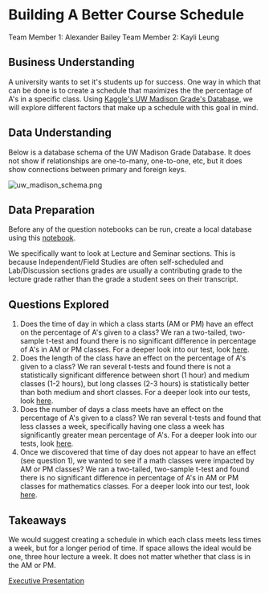 # Building A Better Course Schedule

Team Member 1: Alexander Bailey
Team Member 2: Kayli Leung

## Business Understanding

A university wants to set it's students up for success. One way in which that can be done is to create a schedule that maximizes the the percentage of A's in a specific class. Using [Kaggle's UW Madison Grade's Database](https://www.kaggle.com/Madgrades/uw-madison-courses), we will explore different factors that make up a schedule with this goal in mind.

## Data Understanding

Below is a database schema of the UW Madison Grade Database. It does not show if relationships are one-to-many, one-to-one, etc, but it does show connections between primary and foreign keys.

![uw_madison_schema.png](attachment:uw_madison_schema.png)

## Data Preparation

Before any of the question notebooks can be run, create a local database using this [notebook](setup_database.ipynb).

We specifically want to look at Lecture and Seminar sections. This is because Independent/Field Studies are often self-scheduled and Lab/Discussion sections grades are usually a contributing grade to the lecture grade rather than the grade a student sees on their transcript.

## Questions Explored

1. Does the time of day in which a class starts (AM or PM) have an effect on the percentage of A's given to a class? 
    We ran a two-tailed, two-sample t-test and found there is no significant difference in percentage of A's in AM or PM classes. For a deeper look into our test, look [here]().
2. Does the length of the class have an effect on the percentage of A's given to a class? 
    We ran several t-tests and found there is not a statistically significant difference between short (1 hour) and medium classes (1-2 hours), but long classes (2-3 hours) is statistically better than both medium and short classes. For a deeper look into our tests, look [here]().
3. Does the number of days a class meets have an effect on the percentage of A's given to a class? 
    We ran several t-tests and found that less classes a week, specifically having one class a week has significantly greater mean percentage of A's. For a deeper look into our tests, look [here]().
4. Once we discovered that time of day does not appear to have an effect (see question 1), we wanted to see if a math classes were impacted by AM or PM classes? 
     We ran a two-tailed, two-sample t-test and found there is no significant difference in percentage of A's in AM or PM classes for mathematics classes. For a deeper look into our test, look [here]().
     
## Takeaways

We would suggest creating a schedule in which each class meets less times a week, but for a longer period of time. If space allows the ideal would be one, three hour lecture a week. It does not matter whether that class is in the AM or PM.

[Executive Presentation]()